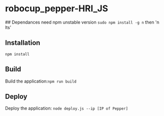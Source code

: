 # robocup_pepper-HRI_JS
## Dependances 
need npm unstable version
`sudo npm install -g n`
then 
'n lts' 
## Installation

`npm install`

## Build

Build the application:`npm run build`

## Deploy

Deploy the application: `node deploy.js --ip [IP of Pepper]`
